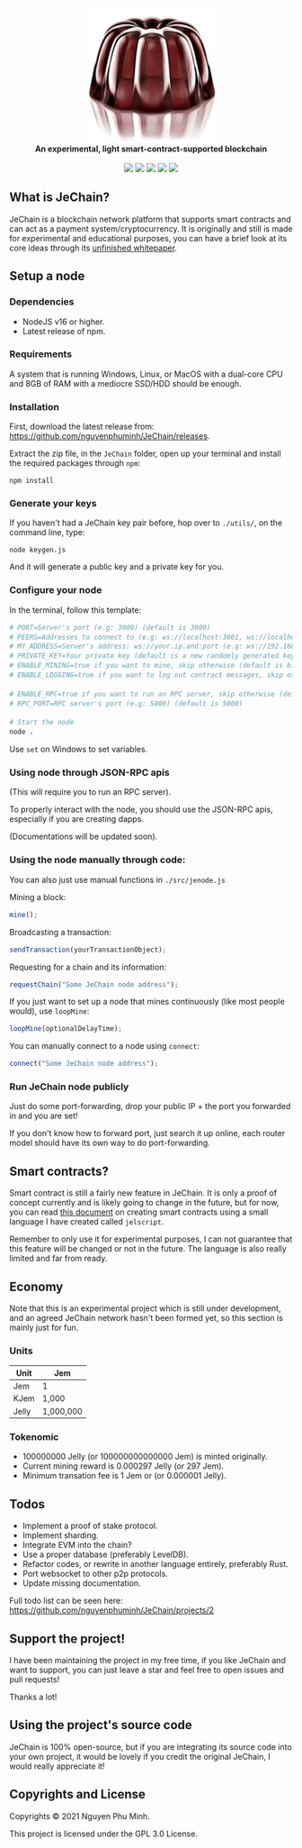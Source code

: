 <div align="center">
	<br/>
	<img src="./assets/extended-logo.png"/>
	<br/>
	<div><b>An experimental, light smart-contract-supported blockchain</b></div>
	<br/>
	<a href="https://github.com/nguyenphuminh/JeChain/blob/master/LICENSE.md"><img src="https://img.shields.io/badge/license-GPLv3-blue.svg"/></a>
	<a href="https://github.com/nguyenphuminh/JeChain/releases"><img src="https://img.shields.io/github/package-json/v/nguyenphuminh/JeChain?label=stable"></a>
	<a href="https://snyk.io/test/github/nguyenphuminh/JeChain"><img src="https://snyk.io/test/github/nguyenphuminh/JeChain/badge.svg"/></a>
	<a href="https://github.com/nguyenphuminh/JeChain/stargazers"><img src="https://img.shields.io/github/stars/nguyenphuminh/JeChain?color=gold"></a>
	<a href="https://github.com/nguyenphuminh/JeChain/blob/main/.github/PULL_REQUEST_TEMPLATE.md"><img src="https://img.shields.io/badge/PRs-welcome-brightgreen.svg"></a>
</div>

## What is JeChain?

JeChain is a blockchain network platform that supports smart contracts and can act as a payment system/cryptocurrency. It is originally and still is made for experimental and educational purposes, you can have a brief look at its core ideas through its [unfinished whitepaper](https://nguyenphuminh.github.io/jechain-whitepaper.pdf).


## Setup a node

### Dependencies 

* NodeJS v16 or higher.
* Latest release of npm.

### Requirements

A system that is running Windows, Linux, or MacOS with a dual-core CPU and 8GB of RAM with a mediocre SSD/HDD should be enough.

### Installation

First, download the latest release from: https://github.com/nguyenphuminh/JeChain/releases.

Extract the zip file, in the `JeChain` folder, open up your terminal and install the required packages through `npm`:

```
npm install
```

### Generate your keys

If you haven't had a JeChain key pair before, hop over to `./utils/`, on the command line, type:

```
node keygen.js
```

And it will generate a public key and a private key for you.

### Configure your node

In the terminal, follow this template:

```sh
# PORT=Server's port (e.g: 3000) (default is 3000)
# PEERS=Addresses to connect to (e.g: ws://localhost:3001, ws://localhost:3002, ws://localhost:3003) (default is blank)
# MY_ADDRESS=Server's address: ws://your.ip.and:port (e.g: ws://192.168.100.2:3004) (default is ws://localhost:3000)
# PRIVATE_KEY=Your private key (default is a new randomly generated key)
# ENABLE_MINING=true if you want to mine, skip otherwise (default is blank)
# ENABLE_LOGGING=true if you want to log out contract messages, skip otherwise (default is blank)

# ENABLE_RPC=true if you want to run an RPC server, skip otherwise (default is blank)
# RPC_PORT=RPC server's port (e.g: 5000) (default is 5000)

# Start the node
node .
```

Use `set` on Windows to set variables.

### Using node through JSON-RPC apis

(This will require you to run an RPC server).

To properly interact with the node, you should use the JSON-RPC apis, especially if you are creating dapps.

(Documentations will be updated soon).

### Using the node manually through code:

You can also just use manual functions in `./src/jenode.js`

Mining a block:
```js
mine();
```

Broadcasting a transaction:
```js
sendTransaction(yourTransactionObject);
```

Requesting for a chain and its information: 
```js
requestChain("Some JeChain node address");
```

If you just want to set up a node that mines continuously (like most people would), use `loopMine`:
```js
loopMine(optionalDelayTime);
```

You can manually connect to a node using `connect`:
```js
connect("Some JeChain node address");
```

### Run JeChain node publicly

Just do some port-forwarding, drop your public IP + the port you forwarded in and you are set!

If you don't know how to forward port, just search it up online, each router model should have its own way to do port-forwarding.


## Smart contracts?

Smart contract is still a fairly new feature in JeChain. It is only a proof of concept currently and is likely going to change in the future, but for now, you can read [this document](./CONTRACT.md) on creating smart contracts using a small language I have created called `jelscript`.

Remember to only use it for experimental purposes, I can not guarantee that this feature will be changed or not in the future. The language is also really limited and far from ready.


## Economy 

Note that this is an experimental project which is still under development, and an agreed JeChain network hasn't been formed yet, so this section is mainly just for fun.

### Units

| Unit  | Jem       |
|-------|-----------|
| Jem   | 1         |
| KJem  | 1,000     |
| Jelly | 1,000,000 |

### Tokenomic

* 100000000 Jelly (or 100000000000000 Jem) is minted originally.
* Current mining reward is 0.000297 Jelly (or 297 Jem).
* Minimum transation fee is 1 Jem or (or 0.000001 Jelly).


## Todos

* Implement a proof of stake protocol.
* Implement sharding.
* Integrate EVM into the chain?
* Use a proper database (preferably LevelDB).
* Refactor codes, or rewrite in another language entirely, preferably Rust.
* Port websocket to other p2p protocols.
* Update missing documentation.

Full todo list can be seen here: https://github.com/nguyenphuminh/JeChain/projects/2


## Support the project!

I have been maintaining the project in my free time, if you like JeChain and want to support, you can just leave a star and feel free to open issues and pull requests!

Thanks a lot!


## Using the project's source code

JeChain is 100% open-source, but if you are integrating its source code into your own project, it would be lovely if you credit the original JeChain, I would really appreciate it!


## Copyrights and License

Copyrights © 2021 Nguyen Phu Minh.

This project is licensed under the GPL 3.0 License.
